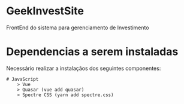 # GeekInvestSite
FrontEnd do sistema para gerenciamento de Investimento

# Dependencias a serem instaladas

Necessário realizar a instalaçãos dos seguintes componentes:

    # JavaScript
        > Vue
        > Quasar (vue add quasar)
        > Spectre CSS (yarn add spectre.css)